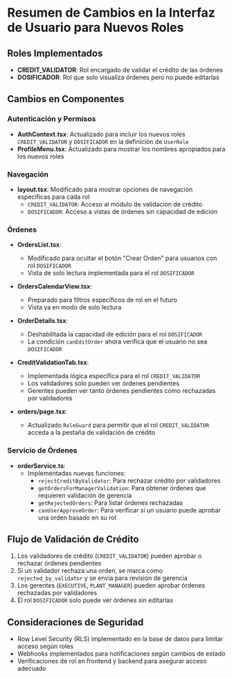 # Resumen de Cambios en la Interfaz de Usuario para Nuevos Roles

## Roles Implementados
- **CREDIT_VALIDATOR**: Rol encargado de validar el crédito de las órdenes
- **DOSIFICADOR**: Rol que solo visualiza órdenes pero no puede editarlas

## Cambios en Componentes

### Autenticación y Permisos
- **AuthContext.tsx**: Actualizado para incluir los nuevos roles `CREDIT_VALIDATOR` y `DOSIFICADOR` en la definición de `UserRole`
- **ProfileMenu.tsx**: Actualizado para mostrar los nombres apropiados para los nuevos roles

### Navegación
- **layout.tsx**: Modificado para mostrar opciones de navegación específicas para cada rol
  - `CREDIT_VALIDATOR`: Acceso al módulo de validación de crédito
  - `DOSIFICADOR`: Acceso a vistas de órdenes sin capacidad de edición

### Órdenes
- **OrdersList.tsx**: 
  - Modificado para ocultar el botón "Crear Orden" para usuarios con rol `DOSIFICADOR`
  - Vista de solo lectura implementada para el rol `DOSIFICADOR`

- **OrdersCalendarView.tsx**:
  - Preparado para filtros específicos de rol en el futuro
  - Vista ya en modo de solo lectura

- **OrderDetails.tsx**:
  - Deshabilitada la capacidad de edición para el rol `DOSIFICADOR`
  - La condición `canEditOrder` ahora verifica que el usuario no sea `DOSIFICADOR`

- **CreditValidationTab.tsx**:
  - Implementada lógica específica para el rol `CREDIT_VALIDATOR`
  - Los validadores solo pueden ver órdenes pendientes
  - Gerentes pueden ver tanto órdenes pendientes como rechazadas por validadores

- **orders/page.tsx**:
  - Actualizado `RoleGuard` para permitir que el rol `CREDIT_VALIDATOR` acceda a la pestaña de validación de crédito

### Servicio de Órdenes
- **orderService.ts**:
  - Implementadas nuevas funciones:
    - `rejectCreditByValidator`: Para rechazar crédito por validadores
    - `getOrdersForManagerValidation`: Para obtener órdenes que requieren validación de gerencia
    - `getRejectedOrders`: Para listar órdenes rechazadas
    - `canUserApproveOrder`: Para verificar si un usuario puede aprobar una orden basado en su rol

## Flujo de Validación de Crédito
1. Los validadores de crédito (`CREDIT_VALIDATOR`) pueden aprobar o rechazar órdenes pendientes
2. Si un validador rechaza una orden, se marca como `rejected_by_validator` y se envía para revisión de gerencia
3. Los gerentes (`EXECUTIVE`, `PLANT_MANAGER`) pueden aprobar órdenes rechazadas por validadores
4. El rol `DOSIFICADOR` solo puede ver órdenes sin editarlas

## Consideraciones de Seguridad
- Row Level Security (RLS) implementado en la base de datos para limitar acceso según roles
- Webhooks implementados para notificaciones según cambios de estado
- Verificaciones de rol en frontend y backend para asegurar acceso adecuado 